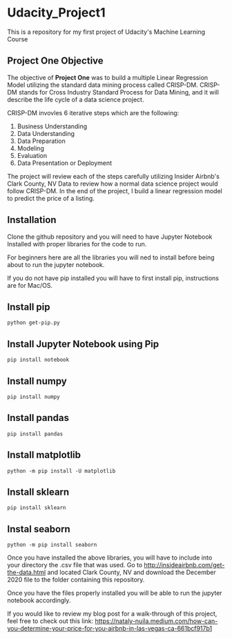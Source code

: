 # Udacity_Project1
This is a repository for my first project of Udacity's Machine Learning Course

## Project One Objective
The objective of **Project One** was to build a multiple Linear Regression Model utilizing the standard data mining process called CRISP-DM. CRISP-DM stands for Cross Industry Standard Process for Data Mining, and it will describe the life cycle of a data science project. 

CRISP-DM invovles 6 iterative steps which are the following:
1. Business Understanding
2. Data Understanding
3. Data Preparation
4. Modeling
5. Evaluation
6. Data Presentation or Deployment

The project will review each of the steps carefully utilizing Insider Airbnb's Clark County, NV Data to review how a normal data science project would follow CRISP-DM. In the end of the project, I build a linear regression model to predict the price of a listing.

## Installation
Clone the github repository and you will need to have Jupyter Notebook Installed with proper libraries for the code to run.

For beginners here are all the libraries you will ned to install before being about to run the jupyter notebook.

If you do not have pip installed you will have to first install pip, instructions are for Mac/OS.

## Install pip
```
python get-pip.py
```

## Install Jupyter Notebook using Pip
```
pip install notebook
```
## Install numpy
```
pip install numpy
```

## Install pandas
```
pip install pandas
```

## Install matplotlib
```
python -m pip install -U matplotlib
```

## Install sklearn
```
pip install sklearn
```
## Instal seaborn
``` 
python -m pip install seaborn
```

Once you have installed the above libraries, you will have to include into your directory the .csv file that was used.
Go to http://insideairbnb.com/get-the-data.html and located Clark County, NV and download the December 2020 file to the folder containing this repository. 


Once you have the files properly installed you will be able to run the jupyter notebook accordingly. 

If you would like to review my blog post for a walk-through of this project, feel free to check out this link:
https://nataly-nuila.medium.com/how-can-you-determine-your-price-for-you-airbnb-in-las-vegas-ca-661bcf917b1



